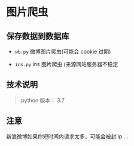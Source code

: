 # 图片爬虫

## 保存数据到数据库

- `wb.py` 微博图片爬虫(可能会 cookie 过期)

- `ins.py` ins 图片爬虫 (来源网站服务器不稳定

## 技术说明

> python 版本： 3.7

## 注意

新浪微博如果你短时间内请求太多，可能会被封 ip ...
